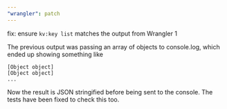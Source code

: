 ```yaml
---
"wrangler": patch
---
```


fix: ensure `kv:key list` matches the output from Wrangler 1

The previous output was passing an array of objects to console.log, which ended up showing something like

```
[Object object]
[Object object]
...
```

Now the result is JSON stringified before being sent to the console.
The tests have been fixed to check this too.
